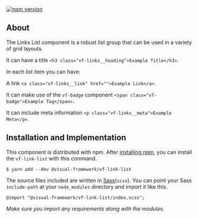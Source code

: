 [![npm version](https://badge.fury.io/js/%40visual-framework%2Fvf-link-list.svg)](https://badge.fury.io/js/%40visual-framework%2Fvf-link-list)

## About

The Links List component is a robust list group that can be used in a variety of grid layouts.

It can have a title `<h3 class="vf-links__heading">Example Title</h3>`.

In each list item you can have:

A link `<a class="vf-links__link" href="">Example Link</a>`.

It can make use of the `vf-badge` component `<span class="vf-badge">Example Tag</span>`.

It can include meta information `<p class="vf-links__meta">Example Meta</p>`.

## Installation and Implementation

This component is distributed with npm. After [installing npm](https://www.npmjs.com/get-npm), you can install the `vf-link-list` with this command.

```
$ yarn add --dev @visual-framework/vf-link-list
```

The source files included are written in [Sass](http://sass-lang.com)(`scss`). You can point your Sass `include-path` at your `node_modules` directory and import it like this.

```
@import "@visual-framework/vf-link-list/index.scss";
```

_Make sure you import any requirements along with the modules._
